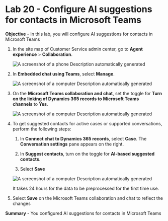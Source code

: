 # Lab 20 - Configure AI suggestions for contacts in Microsoft Teams

**Objective** - In this lab, you will configure AI suggestions for contacts in Microsoft Teams

1.  In the site map of Customer Service admin center, go to **Agent experience** \> **Collaboration**.

    ![A screenshot of a phone Description automatically
generated](./media/media21/image1.png)

2.  In **Embedded chat using Teams**, select **Manage**.

    ![A screenshot of a computer Description automatically
generated](./media/media21/image2.png)

3.  On the **Microsoft Teams collaboration and chat**, set the toggle
    for **Turn on the linking of Dynamics 365 records to Microsoft Teams
    channels** to **Yes**.

    ![A screenshot of a computer Description automatically
generated](./media/media21/image3.png)

4.  To get suggested contacts for active cases or supported
    conversations, perform the following steps:

    1.  In **Connect chat to Dynamics 365 records**, select **Case**.
        The **Conversation settings** pane appears on the right.

    2.  In **Suggest contacts**, turn on the toggle for **AI-based
        suggested contacts**.

    3.  Select **Save**

    ![A screenshot of a computer Description automatically generated](./media/media21/image4.png)

    It takes 24 hours for the data to be preprocessed for the first time
        use.

5. Select **Save** on the Microsoft Teams collaboration and chat to
reflect the changes


**Summary** - You configured AI suggestions for contacts in Microsoft Teams
